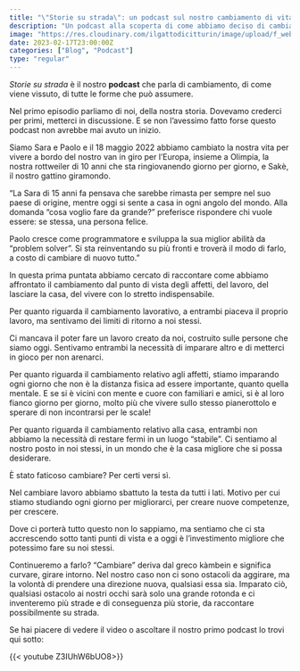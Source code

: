 ```yaml
---
title: "\"Storie su strada\": un podcast sul nostro cambiamento di vita"
description: "Un podcast alla scoperta di come abbiamo deciso di cambiare vita"
image: "https://res.cloudinary.com/ilgattodicitturin/image/upload/f_webp,q_auto:good,w_800,c_scale,dpr_auto/v1674035838/Articoli/storie_su_stra_ep1_ruaori.png"
date: 2023-02-17T23:00:00Z
categories: ["Blog", "Podcast"]
type: "regular"
---
```


_Storie su strada_ è il nostro **podcast** che parla di cambiamento, di come viene vissuto, di tutte le forme che può assumere.

Nel primo episodio parliamo di noi, della nostra storia. Dovevamo crederci per primi, metterci in discussione. E se non l’avessimo fatto forse questo podcast non avrebbe mai avuto un inizio.

Siamo Sara e Paolo e il 18 maggio 2022 abbiamo cambiato la nostra vita per vivere a bordo del nostro van in giro per l’Europa, insieme a Olimpia, la nostra rottweiler di 10 anni che sta ringiovanendo giorno per giorno, e Sakè, il nostro gattino giramondo.

“La Sara di 15 anni fa pensava che sarebbe rimasta per sempre nel suo paese di origine, mentre oggi si sente a casa in ogni angolo del mondo. Alla domanda “cosa voglio fare da grande?” preferisce rispondere chi vuole essere: se stessa, una persona felice.

Paolo cresce come programmatore e sviluppa la sua miglior abilità da “problem solver”. Si sta reinventando su più fronti e troverà il modo di farlo, a costo di cambiare di nuovo tutto.”

In questa prima puntata abbiamo cercato di raccontare come abbiamo affrontato il cambiamento dal punto di vista degli affetti, del lavoro, del lasciare la casa, del vivere con lo stretto indispensabile.

Per quanto riguarda il cambiamento lavorativo, a entrambi piaceva il proprio lavoro, ma sentivamo dei limiti di ritorno a noi stessi.

Ci mancava il poter fare un lavoro creato da noi, costruito sulle persone che siamo oggi. Sentivamo entrambi la necessità di imparare altro e di metterci in gioco per non arenarci.

Per quanto riguarda il cambiamento relativo agli affetti, stiamo imparando ogni giorno che non è la distanza fisica ad essere importante, quanto quella mentale. E se si è vicini con mente e cuore con familiari e amici, si è al loro fianco giorno per giorno, molto più che vivere sullo stesso pianerottolo e sperare di non incontrarsi per le scale!

Per quanto riguarda il cambiamento relativo alla casa, entrambi non abbiamo la necessità di restare fermi in un luogo “stabile”. Ci sentiamo al nostro posto in noi stessi, in un mondo che è la casa migliore che si possa desiderare.

È stato faticoso cambiare? Per certi versi sì.

Nel cambiare lavoro abbiamo sbattuto la testa da tutti i lati. Motivo per cui stiamo studiando ogni giorno per migliorarci, per creare nuove competenze, per crescere.

Dove ci porterà tutto questo non lo sappiamo, ma sentiamo che ci sta accrescendo sotto tanti punti di vista e a oggi è l’investimento migliore che potessimo fare su noi stessi.

Continueremo a farlo? “Cambiare” deriva dal greco kàmbein e significa curvare, girare intorno. Nel nostro caso non ci sono ostacoli da aggirare, ma la volontà di prendere una direzione nuova, qualsiasi essa sia. Imparato ciò, qualsiasi ostacolo ai nostri occhi sarà solo una grande rotonda e ci inventeremo più strade e di conseguenza più storie, da raccontare possibilmente su strada.

Se hai piacere di vedere il video o ascoltare il nostro primo podcast lo trovi qui sotto:

{{< youtube Z3IUhW6bUO8>}}